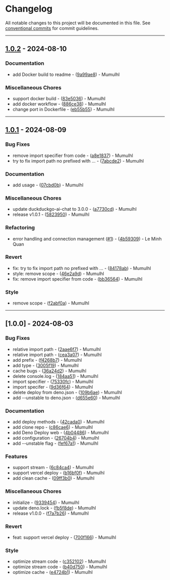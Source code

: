 # Changelog

All notable changes to this project will be documented in this file. See [conventional commits](https://www.conventionalcommits.org/) for commit guidelines.

---
## [1.0.2](https://github.com/mumu-lhl/duckduckgo-ai-chat-service/compare/v1.0.1..v1.0.2) - 2024-08-10

### Documentation

- add Docker build to readme - ([9a99ae8](https://github.com/mumu-lhl/duckduckgo-ai-chat-service/commit/9a99ae878b7051e5c31d4fdfceaccfd75adb3828)) - Mumulhl

### Miscellaneous Chores

- support docker build - ([83e5036](https://github.com/mumu-lhl/duckduckgo-ai-chat-service/commit/83e5036a37eb27451771641f8df33db9fc45182d)) - Mumulhl
- add docker workflow - ([886ce38](https://github.com/mumu-lhl/duckduckgo-ai-chat-service/commit/886ce38e87e5c936634d85f99e7991836d148e53)) - Mumulhl
- change port in Dockerfile - ([eb55b55](https://github.com/mumu-lhl/duckduckgo-ai-chat-service/commit/eb55b5517775649d194e020df5a090fa61688a1a)) - Mumulhl

---
## [1.0.1](https://github.com/mumu-lhl/duckduckgo-ai-chat-service/compare/v1.0.0..v1.0.1) - 2024-08-09

### Bug Fixes

- remove import specifier from code - ([a8e1837](https://github.com/mumu-lhl/duckduckgo-ai-chat-service/commit/a8e18379e5f290683fbce626fc6242b34a8298ff)) - Mumulhl
- try to fix import path no prefixed with ... - ([7abcde2](https://github.com/mumu-lhl/duckduckgo-ai-chat-service/commit/7abcde22f77c74bcd21ae9f84bababe9886953f4)) - Mumulhl

### Documentation

- add usage - ([07cbd0b](https://github.com/mumu-lhl/duckduckgo-ai-chat-service/commit/07cbd0b0a59e0df188f192c8df672540efd0d62d)) - Mumulhl

### Miscellaneous Chores

- update duckduckgo-ai-chat to 3.0.0 - ([a7730cd](https://github.com/mumu-lhl/duckduckgo-ai-chat-service/commit/a7730cdeb4ef8963ee67335832032f0438a1ba66)) - Mumulhl
- release v1.0.1 - ([5823950](https://github.com/mumu-lhl/duckduckgo-ai-chat-service/commit/5823950da426e2e34d626fe58bc1e8bc265f505d)) - Mumulhl

### Refactoring

- error handling and connection management ([#1](https://github.com/mumu-lhl/duckduckgo-ai-chat-service/issues/1)) - ([4b59309](https://github.com/mumu-lhl/duckduckgo-ai-chat-service/commit/4b59309daeda6994a794e44ef6447be03e0ccc1a)) - Le Minh Quan

### Revert

- fix: try to fix import path no prefixed with ... - ([84178ab](https://github.com/mumu-lhl/duckduckgo-ai-chat-service/commit/84178ab178c9c7979dd96c9580a4db2fe875bcc3)) - Mumulhl
- style: remove scope - ([46e2a9d](https://github.com/mumu-lhl/duckduckgo-ai-chat-service/commit/46e2a9dc1353cfaf1c9098757204f5ed5b2d207c)) - Mumulhl
- fix: remove import specifier from code - ([bb36564](https://github.com/mumu-lhl/duckduckgo-ai-chat-service/commit/bb365645b0cb4958e54b0b3386eca33c54a8a4a4)) - Mumulhl

### Style

- remove scope - ([f2abf0a](https://github.com/mumu-lhl/duckduckgo-ai-chat-service/commit/f2abf0a0e40d7cfec7687d88791d36f98777e25f)) - Mumulhl

---
## [1.0.0] - 2024-08-03

### Bug Fixes

- relative import path - ([2aae6f7](https://github.com/mumu-lhl/duckduckgo-ai-chat-service/commit/2aae6f7c6ec4b8f422634a5a6c827821dab96ca9)) - Mumulhl
- relative import path - ([cea3a07](https://github.com/mumu-lhl/duckduckgo-ai-chat-service/commit/cea3a076f819b60c1e9113f5d57801d8f0f47ed7)) - Mumulhl
- add prefix - ([f4268b7](https://github.com/mumu-lhl/duckduckgo-ai-chat-service/commit/f4268b7471c55b9450382cb58d7f765c10f4d551)) - Mumulhl
- add type - ([3005f19](https://github.com/mumu-lhl/duckduckgo-ai-chat-service/commit/3005f199d679ce05f357650f492f293f59a983e2)) - Mumulhl
- cache bugs - ([36a24d2](https://github.com/mumu-lhl/duckduckgo-ai-chat-service/commit/36a24d20de1de2d0cc2e23e6665ff8099f1733b2)) - Mumulhl
- delete console.log - ([184aa51](https://github.com/mumu-lhl/duckduckgo-ai-chat-service/commit/184aa51bbd57cf46bdbc34aca8c5372b2e7c1ca0)) - Mumulhl
- import specifier - ([75330fc](https://github.com/mumu-lhl/duckduckgo-ai-chat-service/commit/75330fc1b7eb4883ba308b29d57e1504e3af0b49)) - Mumulhl
- import specifer - ([9d36f64](https://github.com/mumu-lhl/duckduckgo-ai-chat-service/commit/9d36f6478b7cd5f99b510a2c0a705a74c6eb4a44)) - Mumulhl
- delete deploy from deno.json - ([109b6ae](https://github.com/mumu-lhl/duckduckgo-ai-chat-service/commit/109b6aecebbe6000b10a4177e26e9ca3ffd98dd5)) - Mumulhl
- add --unstable to deno.json - ([d655e60](https://github.com/mumu-lhl/duckduckgo-ai-chat-service/commit/d655e6091ec280000b2369218cdbc9f4a91d1c69)) - Mumulhl

### Documentation

- add deploy methods - ([42cada0](https://github.com/mumu-lhl/duckduckgo-ai-chat-service/commit/42cada05b78b0041c0552cd8e9f7a4be87752f82)) - Mumulhl
- add clone repo - ([c86cae6](https://github.com/mumu-lhl/duckduckgo-ai-chat-service/commit/c86cae6d19b25ebd7ed24754bc10ff3619b13116)) - Mumulhl
- add Deno Deploy web - ([4b04486](https://github.com/mumu-lhl/duckduckgo-ai-chat-service/commit/4b04486a09558fc5ffa51548fe99dcb82c8d93d9)) - Mumulhl
- add configuration - ([26704b4](https://github.com/mumu-lhl/duckduckgo-ai-chat-service/commit/26704b451846d9de3387174c8a2b9ef4b7698f11)) - Mumulhl
- add --unstable flag - ([fef67a1](https://github.com/mumu-lhl/duckduckgo-ai-chat-service/commit/fef67a193f8eebd3a795bd48c4f2b52afd23c955)) - Mumulhl

### Features

- support stream - ([6c84ca4](https://github.com/mumu-lhl/duckduckgo-ai-chat-service/commit/6c84ca43a82a9339ea6fb2dfd4d522c3a329436d)) - Mumulhl
- support vercel deploy - ([b16bf0f](https://github.com/mumu-lhl/duckduckgo-ai-chat-service/commit/b16bf0f4056c3656741ae513f1002e81380b090e)) - Mumulhl
- add clean cache - ([09ff3b0](https://github.com/mumu-lhl/duckduckgo-ai-chat-service/commit/09ff3b031d5c1aa119d7361be497a4750cb301e6)) - Mumulhl

### Miscellaneous Chores

- initialize - ([9339454](https://github.com/mumu-lhl/duckduckgo-ai-chat-service/commit/9339454908a9cf6d178bd73350fa520c65be36e5)) - Mumulhl
- update deno.lock - ([fb5f8de](https://github.com/mumu-lhl/duckduckgo-ai-chat-service/commit/fb5f8de751d7a2a231bbd73f55c73200e4f2fcb5)) - Mumulhl
- release v1.0.0 - ([f7a7b26](https://github.com/mumu-lhl/duckduckgo-ai-chat-service/commit/f7a7b2621cf768a51e0641fa904ec829d6a767c4)) - Mumulhl

### Revert

- feat: support vercel deploy - ([700f166](https://github.com/mumu-lhl/duckduckgo-ai-chat-service/commit/700f16608a60f2203c09b1a5901f895fbb51b0a4)) - Mumulhl

### Style

- optimize stream code - ([c352102](https://github.com/mumu-lhl/duckduckgo-ai-chat-service/commit/c35210280ef8db78cf3654947e0cdb6e2785b58b)) - Mumulhl
- optimize stream code - ([b40d750](https://github.com/mumu-lhl/duckduckgo-ai-chat-service/commit/b40d7508823a5b44ae786b641f77a190cfc6ab0b)) - Mumulhl
- optimize cache - ([e4724b1](https://github.com/mumu-lhl/duckduckgo-ai-chat-service/commit/e4724b137e5b69b6c702097baf78318c92c92498)) - Mumulhl

<!-- generated by git-cliff -->

